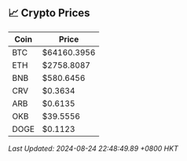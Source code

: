 ## 📈 Crypto Prices

| Coin | Price |
| ---- | ----- |
| BTC | $64160.3956 |
| ETH | $2758.8087 |
| BNB | $580.6456 |
| CRV | $0.3634 |
| ARB | $0.6135 |
| OKB | $39.5556 |
| DOGE | $0.1123 |

_Last Updated: 2024-08-24 22:48:49.89 +0800 HKT_